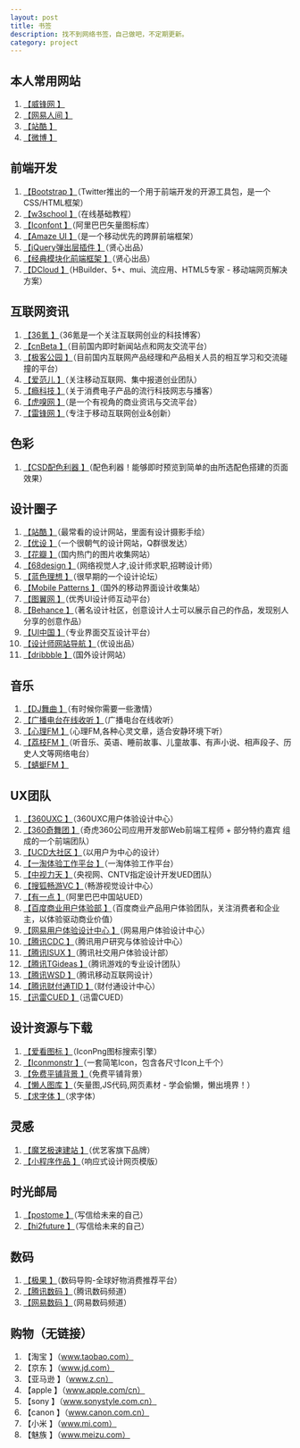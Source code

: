 ```yaml
---
layout: post
title: 书签
description: 找不到网络书签，自己做吧，不定期更新。
category: project
---
```

## 本人常用网站
1. [【威锋网  】](http://www.feng.com/)
2. [【网易人间  】](http://renjian.163.com/)
3. [【站酷  】](http://www.zcool.com.cn/)
4. [【微博  】](http://weibo.com/)

## 前端开发
1. [【Bootstrap  】](http://www.bootcss.com/)（Twitter推出的一个用于前端开发的开源工具包，是一个CSS/HTML框架）
2. [【w3school  】](http://www.w3school.com.cn/)（在线基础教程）
3. [【Iconfont  】](http://www.iconfont.cn/)（阿里巴巴矢量图标库）
4. [【Amaze UI  】](http://amazeui.org/)（是一个移动优先的跨屏前端框架）
5. [【jQuery弹出层插件  】](http://layer.layui.com/)（贤心出品）
6. [【经典模块化前端框架  】](http://www.layui.com/)（贤心出品）
7. [【DCloud  】](http://www.dcloud.io/index.html)（HBuilder、5+、mui、流应用、HTML5专家 - 移动端网页解决方案）

## 互联网资讯
1. [【36氪  】](http://36kr.com/)（36氪是一个关注互联网创业的科技博客）
2. [【cnBeta  】](http://ie.cnbeta.com/)（目前国内即时新闻站点和网友交流平台）
3. [【极客公园  】](http://www.geekpark.net/)（目前国内互联网产品经理和产品相关人员的相互学习和交流碰撞的平台）
4. [【爱范儿  】](http://www.ifanr.com/)（关注移动互联网、集中报道创业团队）
5. [【瘾科技  】](http://cn.engadget.com/)（关于消费电子产品的流行科技网志与播客）
6. [【虎嗅网  】](http://www.huxiu.com/)（是一个有视角的商业资讯与交流平台）
7. [【雷锋网  】](http://www.leiphone.com/)（专注于移动互联网创业&amp;创新）

## 色彩
1. [【CSD配色利器  】](http://colorschemedesigner.com/)（配色利器！能够即时预览到简单的由所选配色搭建的页面效果）

## 设计圈子
1. [【站酷  】](http://www.zcool.com.cn/)（最常看的设计网站，里面有设计摄影手绘）
2. [【优设  】](http://www.uisdc.com/)（一个很朝气的设计网站，Q群很发达）
3. [【花瓣  】](http://huaban.com/)（国内热门的图片收集网站）
4. [【68design  】](http://www.68design.net/)（网络视觉人才,设计师求职,招聘设计师）
5. [【蓝色理想  】](http://www.blueidea.com/)（很早期的一个设计论坛）
6. [【Mobile Patterns  】](http://www.mobile-patterns.com/)（国外的移动界面设计收集站）
7. [【图翼网  】](http://www.tuyiyi.com/)（优秀UI设计师互动平台）
8. [【Behance  】](https://www.behance.net/)（著名设计社区，创意设计人士可以展示自己的作品，发现别人分享的创意作品）
9. [【UI中国  】](http://www.ui.cn/)（专业界面交互设计平台）
10. [【设计师网站导航  】](http://hao.uisdc.com/)（优设出品）
11. [【dribbble  】](https://dribbble.com/)（国外设计网站）

## 音乐
1. [【DJ舞曲  】](http://www.djcc.com/)（有时候你需要一些激情）
2. [【广播电台在线收听  】](http://www.fifm.cn/)（广播电台在线收听）
3. [【心理FM  】](http://fm.xinli001.com/)（心理FM,各种心灵文章，适合安静环境下听）
4. [【荔枝FM  】](http://www.lizhi.fm/)（听音乐、英语、睡前故事、儿童故事、有声小说、相声段子、历史人文等网络电台）
5. [【蜻蜓FM  】](http://www.qingting.fm/)

## UX团队
1. [【360UXC  】](http://uxc.360.cn/)（360UXC用户体验设计中心）
2. [【360奇舞团  】](https://75team.com/)（奇虎360公司应用开发部Web前端工程师 + 部分特约嘉宾 组成的一个前端团队）
3. [【UCD大社区  】](http://ucdchina.com/)（以用户为中心的设计）
4. [【一淘体验工作平台  】](http://mux.alimama.com/)（一淘体验工作平台）
5. [【中视力天  】](http://uedteam.com/)（央视网、CNTV指定设计开发UED团队）
6. [【搜狐畅游VC  】](http://vc.changyou.com/)（畅游视觉设计中心）
7. [【有一点  】](http://www.aliued.cn/)（阿里巴巴中国站UED）
8. [【百度商业用户体验部  】](http://ued.baidu.com/)（百度商业产品用户体验团队，关注消费者和企业主，以体验驱动商业价值）
9. [【网易用户体验设计中心  】](http://uedc.163.com/)（网易用户体验设计中心）
10. [【腾讯CDC  】](http://cdc.tencent.com/)（腾讯用户研究与体验设计中心）
11. [【腾讯ISUX  】](https://isux.tencent.com/)（腾讯社交用户体验设计部）
12. [【腾讯TGideas  】](http://tgideas.qq.com/)（腾讯游戏的专业设计团队）
13. [【腾讯WSD  】](http://mxd.tencent.com/)（腾讯移动互联网设计）
14. [【腾讯财付通TID  】](http://tid.tenpay.com/)（财付通设计中心）
18. [【迅雷CUED  】](http://cued.xunlei.com/)（迅雷CUED）

## 设计资源与下载
1. [【爱看图标  】](http://www.iconpng.com/)（IconPng图标搜索引擎）
2. [【Iconmonstr  】](http://iconmonstr.com/)（一套简笔Icon，包含各尺寸Icon上千个）
3. [【免费平铺背景  】](https://www.toptal.com/designers/subtlepatterns/)（免费平铺背景）
4. [【懒人图库  】](http://www.lanrentuku.com/)（矢量图,JS代码,网页素材 - 学会偷懒，懒出境界！）
5. [【求字体  】](http://www.qiuziti.com/)（求字体）

## 灵感
1. [【魔艺极速建站  】](http://www.uemo.net/)（优艺客旗下品牌）
2. [【小程序作品  】](http://www.coolsite360.com/wxapp/portfolio/)（响应式设计网页模版）

## 时光邮局
1. [【postome  】](http://www.postome.com/)（写信给未来的自己）
2. [【hi2future  】](http://hi2future.com/)（写信给未来的自己）

## 数码
1. [【极果  】](http://www.jiguo.com/index/index.html)（数码导购-全球好物消费推荐平台）
2. [【腾讯数码  】](http://digi.tech.qq.com/)（腾讯数码频道）
3. [【网易数码  】](http://digi.163.com/)（网易数码频道）

## 购物（无链接）
1. 【淘宝  】（www.taobao.com）
2. 【京东  】（www.jd.com）
3. 【亚马逊  】（www.z.cn）
4. 【apple  】（www.apple.com/cn）
5. 【sony  】（www.sonystyle.com.cn）
6. 【canon  】（www.canon.com.cn）
7. 【小米  】（www.mi.com）
8. 【魅族  】（www.meizu.com）